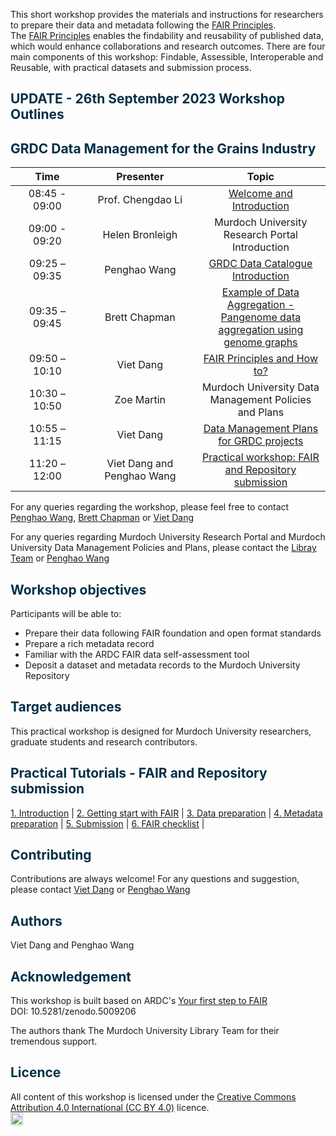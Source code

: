 This short workshop provides the materials and instructions for researchers to prepare their data and metadata following the [FAIR Principles](https://doi.org/10.1038/sdata.2016.18).  
The [FAIR Principles](https://doi.org/10.1038/sdata.2016.18) enables the findability and reusability of published data, which would enhance collaborations and research outcomes.
There are four main components of this workshop: Findable, Assessible, Interoperable and Reusable, with practical datasets and submission process.

## <span style="color:#023047"> **UPDATE - 26th September 2023 Workshop Outlines** </span>
## <span style="color:#023047"> **GRDC Data Management for the Grains Industry** </span>

|<span style="display: inline-block; width:100px">Time</span>|<span style="display: inline-block; width:150px">Presenter</span>|Topic|
|:----:|:----:|:---------:|
| 08:45 - 09:00  | Prof. Chengdao Li  | <a href="files/presentations/1_Intro.pdf">Welcome and Introduction</a>|
| 09:00 - 09:20 | Helen Bronleigh | Murdoch University Research Portal Introduction |
| 09:25 – 09:35 | Penghao Wang | <a href="files/presentations/3A_Penghao_DataInitiative.pdf">GRDC Data Catalogue Introduction</a> |
| 09:35 – 09:45 | Brett Chapman | <a href="files/presentations/3B_Brett_GRDC_pangenome_workshop.pdf">Example of Data Aggregation - Pangenome data aggregation using genome graphs</a> |
| 09:50 – 10:10 | Viet Dang | <a href="files/presentations/4_Viet_FAIR-principle.pdf">FAIR Principles and How to?</a> |
| 10:30 – 10:50  | Zoe Martin | Murdoch University Data Management Policies and Plans |
| 10:55 – 11:15 | Viet Dang | <a href="files/presentations/6_Viet_GRDC-DMP.pdf">Data Management Plans for GRDC projects</a> |
| 11:20 – 12:00 | Viet Dang and Penghao Wang | [Practical workshop: FAIR and Repository submission](01-Introduction) |

For any queries regarding the workshop, please feel free to contact [Penghao Wang](mailto:p.wang@murdoch.edu.au), [Brett Chapman](mailto:brett.chapman@murdoch.edu.au) or [Viet Dang](mailto:viet.dang@murdoch.edu.au)  

For any queries regarding Murdoch University Research Portal and Murdoch University Data Management Policies and Plans, please contact the [Libray Team](https://researchportal.murdoch.edu.au/esploro/general/contact) or [Penghao Wang](mailto:p.wang@murdoch.edu.au)

## <span style="color:#023047"> **Workshop objectives** </span>

Participants will be able to:

* Prepare their data following FAIR foundation and open format standards
* Prepare a rich metadata record
* Familiar with the ARDC FAIR data self-assessment tool
* Deposit a dataset and metadata records to the Murdoch University Repository

## <span style="color:#023047"> **Target audiences** </span>

This practical workshop is designed for Murdoch University researchers, graduate students and research contributors.

## <span style="color:#023047"> **Practical Tutorials - FAIR and Repository submission** </span>

[1. Introduction](01-Introduction) |
[2. Getting start with FAIR](02-FAIR) |
[3. Data preparation](03-Prepare-data) |
[4. Metadata preparation](04-Prepare-metadata) |
[5. Submission](05-Submission-01) |
[6. FAIR checklist](FAIR-checklist) |

## <span style="color:#023047"> **Contributing** </span>

Contributions are always welcome!
For any questions and suggestion, please contact [Viet Dang](mailto:viet.dang@murdoch.edu.au) or [Penghao Wang](mailto:p.wang@murdoch.edu.au)

## <span style="color:#023047"> **Authors** </span>

Viet Dang and Penghao Wang

## <span style="color:#023047"> **Acknowledgement** </span>

This workshop is built based on ARDC's [Your first step to FAIR](https://au-research.github.io/your-first-step-to-fair/)  
DOI: 10.5281/zenodo.5009206

The authors thank The Murdoch University Library Team for their tremendous support.

## <span style="color:#023047"> **Licence** </span>

All content of this workshop is licensed under the [Creative Commons Attribution 4.0 International (CC BY 4.0)](https://creativecommons.org/licenses/by/4.0/) licence.  
<a href="https://creativecommons.org/licenses/by/4.0/"><img src="https://mirrors.creativecommons.org/presskit/buttons/80x15/png/by.png" height="20"/></a>
